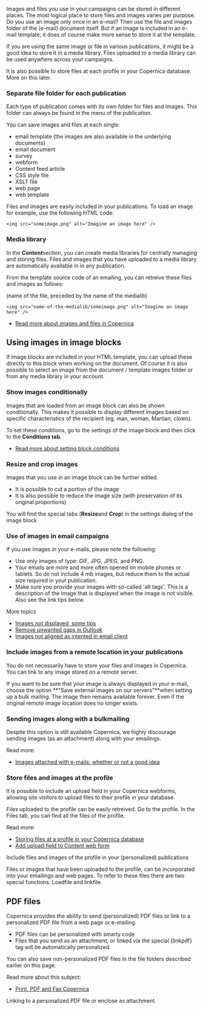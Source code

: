 Images and files you use in your campaigns can be stored in different
places. The most logical place to store files and images varies per
purpose. Do you use an image only once in an e-mail? Then use the file
and images folder of the (e-mail) document itself. But if an image is
included in an e-mail template, it does of course make more sense to
store it at the template.

If you are using the same image or file in various publications, it
might be a good idea to store it in a media library. Files uploaded to a
media library can be used anywhere across your campaigns.

It is also possible to store files at each profile in your Copernica
database. More on this later.

### Separate file folder for each publication

Each type of publication comes with its own folder for files and images.
This folder can always be found in the menu of the publication.

You can save images and files at each single:

-   email template (the images are also available in the underlying
    documents)
-   email document
-   survey
-   webform
-   Content feed article
-   CSS style file
-   XSLT file
-   web page
-   web template

Files and images are easily included in your publications. To load an
image for example, use the following HTML code:

`<img src="someimage.png" alt="Imagine an image here" />`

### Media library

In the **Content**section, you can create media libraries for centrally
managing and storing files. Files and images that you have uploaded to a
media library are automatically available in in any publication.

From the template source code of an emailing, you can retreive these
files and images as follows:

(name of the file, preceded by the name of the medialib)

`<img src="name-of-the-medialib/someimage.png" alt="Imagine an image here" />`

-   [Read more about images and files in
    Copernica](https://www.copernica.com/en/support/email-files-and-images)

Using images in image blocks
----------------------------

If image blocks are included in your HTML template, you can upload these
directly to this block when working on the document. Of course it is
also possible to select an image from the document / template images
folder or from any media library in your account.

### Show images conditionally

Images that are loaded from an image block can also be shown
conditionally. This makes it possible to display different images based
on specific characteristics of the recipient (eg, man, woman, Martian,
clown).

To set these conditions, go to the settings of the image block and then
click to the **Conditions tab**.

-   [Read more about setting block
    conditions](https://www.copernica.com/en/support/the-easy-script-editor)

### Resize and crop images

Images that you use in an image block can be further edited.

-   It is possible to cut a portion of the image
-   It is also possible to reduce the image size (with preservation of
    its original proportions)

You will find the special tabs (**Resize**and **Crop**) in the settings
dialog of the image block

### Use of images in email campaigns

If you use images in your e-mails, please note the following:

-   Use only images of type: GIF, JPG, JPEG, and PNG.
-   Your emails are more and more often opened on mobile phones or
    tablets. So do not include 4 mb images, but reduce them to the
    actual size required in your publication.
-   Make sure you provide your images with so-called 'alt tags'. This is
    a description of the image that is displayed when the image is not
    visible. Also see the link tips below.

More topics

-   [Images not displayed, some
    tips](https://www.copernica.com/nl/support/image-troubleshooting)
-   [Remove unwanted gaps in
    Outlook](https://www.copernica.com/en/blog/remove-unwanted-gaps-in-microsoft-outlook)
-   [Images not aligned as intented in email
    client](https://www.copernica.com/en/support/images-or-text-not-aligned-properly-in-outlook-gmail)

### Include images from a remote location in your publications

You do not necessarily have to store your files and images in Copernica.
You can link to any image stored on a remote server.

If you want to be sure that your image is always displayed in your
e-mail, choose the option **"Save external images on our servers"**when
setting up a bulk mailing. The image then remains available forever.
Even if the original remote image location does no longer exists.

### Sending images along with a bulkmailing

Despite this option is still available Copernica, we highly discourage
sending images (as an attachment) along with your emailings.

Read more:

-   [Images attached with e-mails: whether or not a good
    idea](http://www.copernica.com/en/support/embedding-images-in-emailings-the-pros-and-cons)

### Store files and images at the profile

It is possible to include an upload field in your Copernica webforms,
allowing site visitors to upload files to their profile in your
database.

Files uploaded to the profile can be easily retreived. Go to the
profile. In the Files tab, you can find all the files of the profile.

Read more:

-   [Storing files at a profile in your Copernica
    database](http://www.copernica.com/en/support/manage-files-uploaded-to-profiles-in-your-database)
-   [Add upload field to Content web
    form](http://www.copernica.com/en/support/add-upload-field-to-content-web-form)

Include files and images of the profile in your (personalized)
publications

Files or images that have been uploaded to the profile, can be
incorporated into your emailings and web pages. To refer to these files
there are two special functions: Loadfile and linkfile.

PDF files
---------

Copernica provides the ability to send (personalized) PDF files or link
to a personalized PDF file from a web page or e-mailing.

-   PDF files can be personalized with smarty code
-   Files that you send as an attachment, or linked via the special
    {linkpdf} tag will be automatically personalized.

You can also save non-personalized PDF files in the file folders
described earlier on this page.

Read more about this subject:

-   [Print, PDF and Fax
    Copernica](http://www.copernica.com/en/support/print-pdf-and-fax)

Linking to a personalized PDF file or enclose as attachment.
